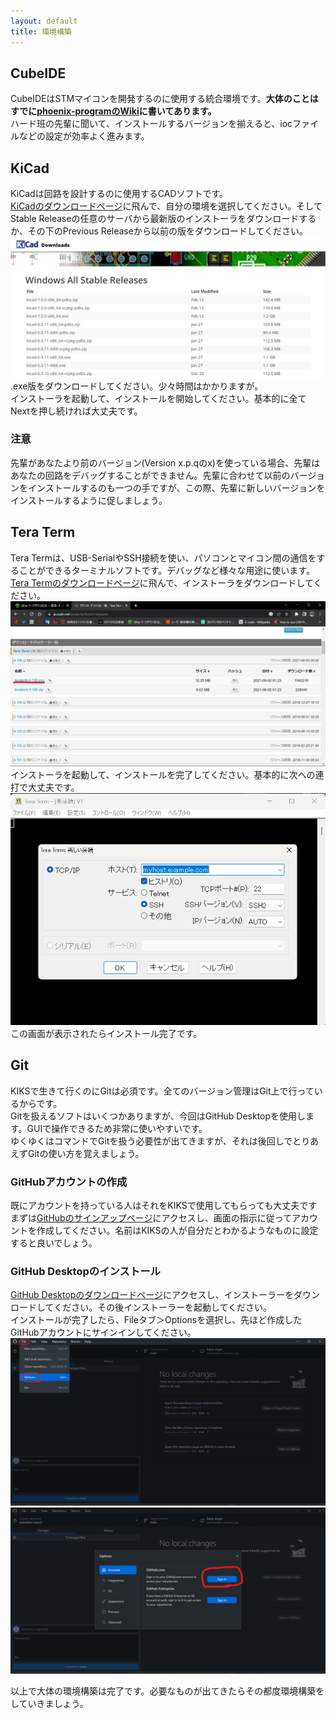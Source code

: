 ```yaml
---
layout: default
title: 環境構築
---
```


## CubeIDE

CubeIDEはSTMマイコンを開発するのに使用する統合環境です。**大体のことはすでに[phoenix-programのWiki](https://github.com/kiksworks/phoenix-program/wiki/STM32%E3%81%AE%E9%96%8B%E7%99%BA%E7%92%B0%E5%A2%83%E6%A7%8B%E7%AF%89)に書いてあります。**  
ハード班の先輩に聞いて、インストールするバージョンを揃えると、iocファイルなどの設定が効率よく進みます。  

## KiCad

KiCadは回路を設計するのに使用するCADソフトです。  
[KiCadのダウンロードページ](https://www.kicad.org/download/)に飛んで、自分の環境を選択してください。そしてStable Releaseの任意のサーバから最新版のインストーラをダウンロードするか、その下のPrevious Releaseから以前の版をダウンロードしてください。  
![Previous Releases](image/kicadprevious.png)
.exe版をダウンロードしてください。少々時間はかかりますが。  
インストーラを起動して、インストールを開始してください。基本的に全てNextを押し続ければ大丈夫です。

### 注意

先輩があなたより前のバージョン(Version x.p.qのx)を使っている場合、先輩はあなたの回路をデバッグすることができません。先輩に合わせて以前のバージョンをインストールするのも一つの手ですが、この際、先輩に新しいバージョンをインストールするように促しましょう。

## Tera Term

Tera Termは、USB-SerialやSSH接続を使い、パソコンとマイコン間の通信をすることができるターミナルソフトです。デバッグなど様々な用途に使います。  
[Tera Termのダウンロードページ](https://ja.osdn.net/projects/ttssh2/releases/)に飛んで、インストーラをダウンロードしてください。![Tera Termダウンロードページ](image/teraterminstallpage.png)  
インストーラを起動して、インストールを完了してください。基本的に次への連打で大丈夫です。  
![Tera Term](image/teratermstart.png)  
この画面が表示されたらインストール完了です。  

## Git

KIKSで生きて行くのにGitは必須です。全てのバージョン管理はGit上で行っているからです。  
Gitを扱えるソフトはいくつかありますが、今回はGitHub Desktopを使用します。GUIで操作できるため非常に使いやすいです。  
ゆくゆくはコマンドでGitを扱う必要性が出てきますが、それは後回しでとりあえずGitの使い方を覚えましょう。

### GitHubアカウントの作成

既にアカウントを持っている人はそれをKIKSで使用してもらっても大丈夫です  
まずは[GitHubのサインアップページ](https://github.com/join)にアクセスし、画面の指示に従ってアカウントを作成してください。名前はKIKSの人が自分だとわかるようなものに設定すると良いでしょう。

### GitHub Desktopのインストール

[GitHub Desktopのダウンロードページ](https://desktop.github.com/)にアクセスし、インストーラーをダウンロードしてください。その後インストーラーを起動してください。  
インストールが完了したら、Fileタブ＞Optionsを選択し、先ほど作成したGitHubアカウントにサインインしてください。
![Fileタブをクリックして、Optionsを選択](image/githubdesktop_file_option.png)
![サインイン](image/githubdesktop_signin.png)  

以上で大体の環境構築は完了です。必要なものが出てきたらその都度環境構築をしていきましょう。  
